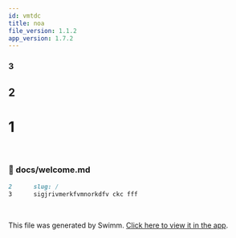 ```yaml
---
id: vmtdc
title: noa
file_version: 1.1.2
app_version: 1.7.2
---
```


### 3

## 2

# 1

<br/>


<!-- NOTE-swimm-snippet: the lines below link your snippet to Swimm -->
### 📄 docs/welcome.md
```markdown
2      slug: /
3      sigjrivmerkfvmnorkdfv ckc fff
```

<br/>

This file was generated by Swimm. [Click here to view it in the app](https://swimm-web-app.web.app/repos/Z2l0aHViJTNBJTNBTm9hUmVwbyUzQSUzQU5vYW96ZXI=/docs/vmtdc).
